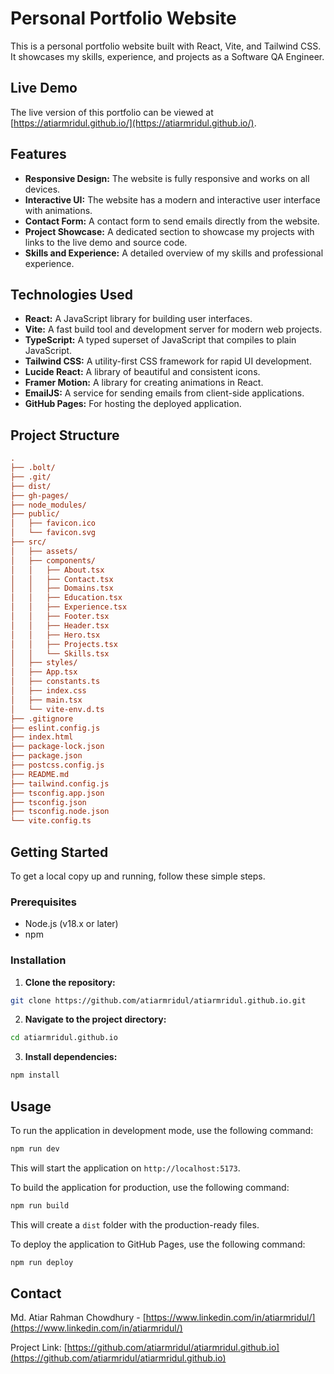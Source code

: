 # Personal Portfolio Website

This is a personal portfolio website built with React, Vite, and Tailwind CSS. It showcases my skills, experience, and projects as a Software QA Engineer.

## Live Demo

The live version of this portfolio can be viewed at [https://atiarmridul.github.io/](https://atiarmridul.github.io/).

## Features

- **Responsive Design:** The website is fully responsive and works on all devices.
- **Interactive UI:** The website has a modern and interactive user interface with animations.
- **Contact Form:** A contact form to send emails directly from the website.
- **Project Showcase:** A dedicated section to showcase my projects with links to the live demo and source code.
- **Skills and Experience:** A detailed overview of my skills and professional experience.

## Technologies Used

- **React:** A JavaScript library for building user interfaces.
- **Vite:** A fast build tool and development server for modern web projects.
- **TypeScript:** A typed superset of JavaScript that compiles to plain JavaScript.
- **Tailwind CSS:** A utility-first CSS framework for rapid UI development.
- **Lucide React:** A library of beautiful and consistent icons.
- **Framer Motion:** A library for creating animations in React.
- **EmailJS:** A service for sending emails from client-side applications.
- **GitHub Pages:** For hosting the deployed application.

## Project Structure

```ini
.
├── .bolt/
├── .git/
├── dist/
├── gh-pages/
├── node_modules/
├── public/
│   ├── favicon.ico
│   └── favicon.svg
├── src/
│   ├── assets/
│   ├── components/
│   │   ├── About.tsx
│   │   ├── Contact.tsx
│   │   ├── Domains.tsx
│   │   ├── Education.tsx
│   │   ├── Experience.tsx
│   │   ├── Footer.tsx
│   │   ├── Header.tsx
│   │   ├── Hero.tsx
│   │   ├── Projects.tsx
│   │   └── Skills.tsx
│   ├── styles/
│   ├── App.tsx
│   ├── constants.ts
│   ├── index.css
│   ├── main.tsx
│   └── vite-env.d.ts
├── .gitignore
├── eslint.config.js
├── index.html
├── package-lock.json
├── package.json
├── postcss.config.js
├── README.md
├── tailwind.config.js
├── tsconfig.app.json
├── tsconfig.json
├── tsconfig.node.json
└── vite.config.ts
```

## Getting Started

To get a local copy up and running, follow these simple steps.

### Prerequisites

- Node.js (v18.x or later)
- npm

### Installation

1. **Clone the repository:**

```sh
git clone https://github.com/atiarmridul/atiarmridul.github.io.git
```

2. **Navigate to the project directory:**

```sh
cd atiarmridul.github.io
```

3. **Install dependencies:**

```sh
npm install
```

## Usage

To run the application in development mode, use the following command:

```sh
npm run dev
```

This will start the application on `http://localhost:5173`.

To build the application for production, use the following command:

```sh
npm run build
```

This will create a `dist` folder with the production-ready files.

To deploy the application to GitHub Pages, use the following command:

```sh
npm run deploy
```

## Contact

Md. Atiar Rahman Chowdhury - [https://www.linkedin.com/in/atiarmridul/](https://www.linkedin.com/in/atiarmridul/)

Project Link: [https://github.com/atiarmridul/atiarmridul.github.io](https://github.com/atiarmridul/atiarmridul.github.io)
